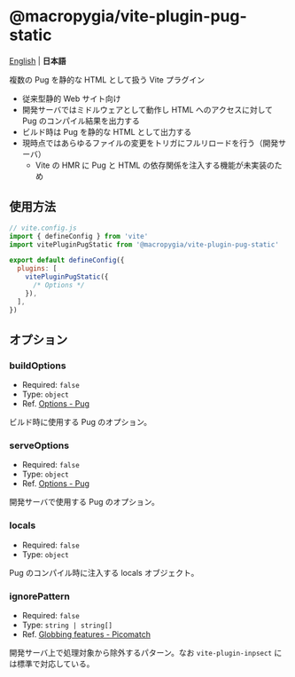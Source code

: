 # @macropygia/vite-plugin-pug-static

[English](README.md) | **日本語**

複数の Pug を静的な HTML として扱う Vite プラグイン

- 従来型静的 Web サイト向け
- 開発サーバではミドルウェアとして動作し HTML へのアクセスに対して Pug のコンパイル結果を出力する
- ビルド時は Pug を静的な HTML として出力する
- 現時点ではあらゆるファイルの変更をトリガにフルリロードを行う（開発サーバ）
    - Vite の HMR に Pug と HTML の依存関係を注入する機能が未実装のため

## 使用方法

```js
// vite.config.js
import { defineConfig } from 'vite'
import vitePluginPugStatic from '@macropygia/vite-plugin-pug-static'

export default defineConfig({
  plugins: [
    vitePluginPugStatic({
      /* Options */
    }),
  ],
})
```

## オプション

### buildOptions

- Required: `false`
- Type: `object`
- Ref. [Options - Pug](https://pugjs.org/api/reference.html#options)

ビルド時に使用する Pug のオプション。

### serveOptions

- Required: `false`
- Type: `object`
- Ref. [Options - Pug](https://pugjs.org/api/reference.html#options)

開発サーバで使用する Pug のオプション。

### locals

- Required: `false`
- Type: `object`

Pug のコンパイル時に注入する locals オブジェクト。

### ignorePattern

- Required: `false`
- Type: `string | string[]`
- Ref. [Globbing features - Picomatch](https://github.com/micromatch/picomatch#globbing-features)

開発サーバ上で処理対象から除外するパターン。なお `vite-plugin-inpsect` には標準で対応している。
